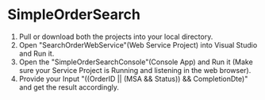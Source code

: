 # SimpleOrderSearch

1. Pull or download both the projects into your local directory.
2. Open "SearchOrderWebService"(Web Service Project) into Visual Studio and Run it.
3. Open the "SimpleOrderSearchConsole"(Console App) and Run it (Make sure your Service Project is Running and listening in the web browser).
4. Provide your Input "((OrderID || (MSA && Status)) && CompletionDte)" and get the result accordingly.
